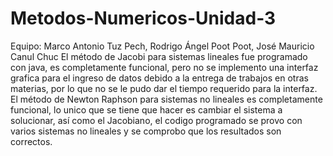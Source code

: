 # Metodos-Numericos-Unidad-3 
Equipo: Marco Antonio Tuz Pech, Rodrigo Ángel Poot Poot, José Mauricio Canul Chuc
El método de Jacobi para sistemas lineales fue programado con java, es completamente funcional, pero no se implemento una interfaz grafica para el ingreso de datos debido a la entrega de trabajos en otras materias, por lo que no se le pudo dar el tiempo requerido para la interfaz.
El método de Newton Raphson para sistemas no lineales es completamente funcional, lo unico que se tiene que hacer es cambiar el sistema a solucionar, así como el Jacobiano, el codigo programado se provo con varios sistemas no lineales y se comprobo que los resultados son correctos.
